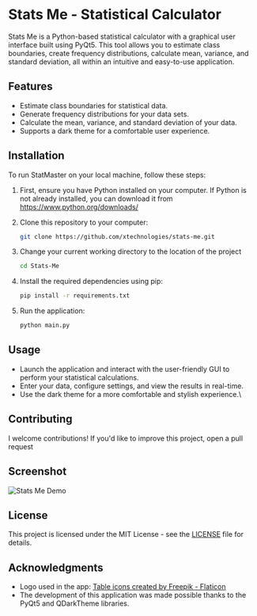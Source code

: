 # Stats Me - Statistical Calculator

Stats Me is a Python-based statistical calculator with a graphical user interface built using PyQt5. This tool allows you to estimate class boundaries, create frequency distributions, calculate mean, variance, and standard deviation, all within an intuitive and easy-to-use application.

## Features

- Estimate class boundaries for statistical data.
- Generate frequency distributions for your data sets.
- Calculate the mean, variance, and standard deviation of your data.
- Supports a dark theme for a comfortable user experience.

## Installation

To run StatMaster on your local machine, follow these steps:

1. First, ensure you have Python installed on your computer. If Python is not already installed, you can download it from https://www.python.org/downloads/

2. Clone this repository to your computer:

   ```bash
   git clone https://github.com/xtechnologies/stats-me.git

3. Change your current working directory to the location of the project

    ```bash
    cd Stats-Me

4. Install the required dependencies using pip:

    ```bash
    pip install -r requirements.txt

5.  Run the application:

    ```bash
    python main.py


## Usage

-   Launch the application and interact with the user-friendly GUI to perform your statistical calculations.
-   Enter your data, configure settings, and view the results in real-time.
-   Use the dark theme for a more comfortable and stylish experience.\
## Contributing
I welcome contributions! If you'd like to improve this project, open a pull request

## Screenshot
![Stats Me Demo](images/DEMO.PNG)

## License
This project is licensed under the MIT License - see the [LICENSE](LICENSE.txt) file for details.

## Acknowledgments
-    Logo used in the app: [Table icons created by Freepik - Flaticon](https://www.flaticon.com/free-icons/table)
-   The development of this application was made possible thanks to the PyQt5 and QDarkTheme libraries.